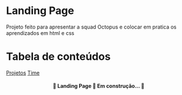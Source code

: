 # Landing Page

Projeto feito para apresentar a squad Octopus e colocar em pratica os aprendizados em html e css

# Tabela de conteúdos

<!--ts-->

[Projetos](#Projetos)
[Time](#Time)

<!--te-->

<h4 align="center"> 
	🚧  Landing Page 🚀 Em construção...  🚧
</h4>
